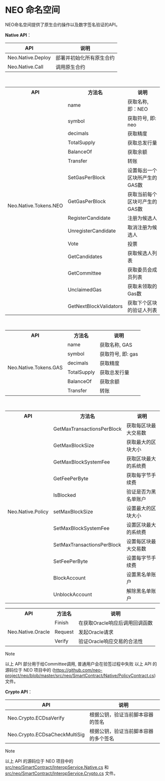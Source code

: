 # NEO 命名空间

NEO命名空间提供了原生合约操作以及数字签名验证的API。

**Native API**：

| API                           | 说明                         |
| -- | --|
|Neo.Native.Deploy|部署并初始化所有原生合约|
|Neo.Native.Call|调用原生合约|

<br/>

<table class="table table-hover">
	<tr>
	    <th>API</th>
	    <th>方法名</th>
	    <th>说明</th>  
	</tr >
	<tr >
	    <td rowspan="15">Neo.Native.Tokens.NEO</td>
	    <td>name</td>
	    <td>获取名称, 即：NEO</td>
	</tr>
    <tr>
	    <td>symbol</td>
	    <td>获取符号, 即: neo</td>
	</tr>
	<tr>
	    <td>decimals</td>
	    <td>获取精度</td>
	</tr>
	<tr>
	    <td>TotalSupply</td>
	    <td>获取总发行量</td>
	</tr>
	<tr>
	    <td>BalanceOf</td>
	    <td>获取余额</td>
	</tr>
	<tr>
	    <td>Transfer</td>
	    <td>转账</td>
	</tr>
	<tr>
	    <td>SetGasPerBlock</td>
	    <td>设置每出一个区块所产生的GAS数</td>
	</tr>
	<tr>
	    <td>GetGasPerBlock</td>
	    <td>获取当前每个区块可产生的GAS数</td>
	</tr>
    <tr>
	    <td>RegisterCandidate</td>
	    <td>注册为候选人</td>
	</tr>
	<tr>
	    <td>UnregisterCandidate</td>
	    <td>取消注册为候选人</td>
	</tr>
	<tr>
	    <td>Vote</td>
	    <td>投票</td>
	</tr>
	<tr>
	    <td>GetCandidates</td>
	    <td>获取候选人列表</td>
	</tr>
	<tr>
	    <td>GetCommittee</td>
	    <td>获取委员会成员列表</td>
	</tr>
	<tr>
	    <td>UnclaimedGas</td>
	    <td>获取未领取的Gas数</td>
	</tr>
	<tr>
	    <td>GetNextBlockValidators</td>
	    <td>获取下个区块的验证人列表</td>
	</tr>
</table>

<br/>

<table class="table table-hover">
	<tr>
	    <th>API</th>
	    <th>方法名</th>
	    <th>说明</th>  
	</tr >
	<tr >
	    <td rowspan="7">Neo.Native.Tokens.GAS</td>
	     <td>name</td>
	    <td>获取名称, GAS</td>
	</tr>
    <tr>
	    <td>symbol</td>
	    <td>获取符号, 即: gas</td>
	</tr>
	<tr>
	    <td>decimals</td>
	    <td>获取精度</td>
	</tr>
	<tr>
	    <td>TotalSupply</td>
	    <td>获取总发行量</td>
	</tr>
	<tr>
	    <td>BalanceOf</td>
	    <td>获取余额</td>
	</tr>
	<tr>
	    <td>Transfer</td>
	    <td>转账</td>
	</tr>
</table>

<br/>

<table class="table table-hover">
	<tr>
	    <th>API</th>
	    <th>方法名</th>
	    <th>说明</th>  
	</tr >
	<tr >
	    <td rowspan="11">Neo.Native.Policy</td>
	    <td>GetMaxTransactionsPerBlock</td>
	    <td>获取每区块最大交易数</td>
	</tr>
	<tr>
	    <td>GetMaxBlockSize</td>
	    <td>获取最大的区块大小</td>
	</tr>
	<tr>
	    <td>GetMaxBlockSystemFee</td>
	    <td>获取区块最大的系统费</td>
	</tr>
	<tr>
	    <td>GetFeePerByte</td>
	    <td>获取每字节手续费</td>
	</tr>
	<tr>
		<td>IsBlocked</td>
	    <td>验证是否为黑名单账户</td>
	</tr>
	<tr>
	    <td>setMaxBlockSize</td>
	    <td>设置最大的区块大小</td>
	</tr>
	<tr>
		<td>SetMaxBlockSystemFee</td>
	    <td>设置区块最大的系统费</td>
	</tr>
    <tr><td>SetMaxTransactionsPerBlock</td>
	    <td>设置每区块最大交易数</td>
	</tr>
    <tr><td>SetFeePerByte</td>
	    <td>设置每字节手续费</td>
	</tr>
    <tr>
		<td>BlockAccount</td>
	    <td>设置黑名单账户</td>
	</tr>
    <tr>
		<td>UnblockAccount</td>
	    <td>解除黑名单账户</td>
	</tr>
</table>

<table class="table table-hover">
	<tr>
	    <th>API</th>
	    <th>方法名</th>
	    <th>说明</th>  
	</tr >
	<tr >
	    <td rowspan="3">Neo.Native.Oracle</td>
	    <td>Finish</td>
	    <td>在获取Oracle响应后调用回调函数</td>
	</tr>
	<tr>
	    <td>Request</td>
	    <td>发起Oracle请求</td>
	</tr>
	<tr>
	    <td>Verify</td>
	    <td>验证Oracle响应交易的合法性</td>
	</tr>
</table>

> [!Note]
> 以上 API 部分用于给Committee调用, 普通用户会在验签过程中失败
> 以上 API 的源码位于 NEO 项目中的 (https://github.com/neo-project/neo/blob/master/src/neo/SmartContract/Native/PolicyContract.cs) 文件。

**Crypto API**：

| API                           | 说明                         |
| -- | -- |
| Neo.Crypto.ECDsaVerify            | 根据公钥，验证当前脚本容器的签名                   |
| Neo.Crypto.ECDsaCheckMultiSig       | 根据公钥，验证当前脚本容器的多个签名                    |

> [!Note]
>
> 以上 API 的源码位于 NEO 项目中的 [src/neo/SmartContract/InteropService.Native.cs](https://github.com/neo-project/neo/blob/master/src/neo/SmartContract/InteropService.Native.cs) 和 [src/neo/SmartContract/InteropService.Crypto.cs](https://github.com/neo-project/neo/blob/master/src/neo/SmartContract/InteropService.Crypto.cs) 文件。
